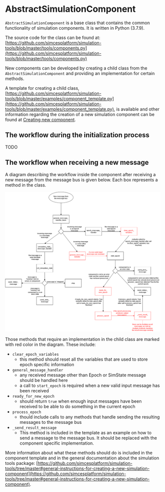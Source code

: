 # AbstractSimulationComponent

`AbstractSimulationComponent` is a base class that contains the common functionality of simulation components. It is written in Python (3.7.9).

The source code for the class can be found at: [https://github.com/simcesplatform/simulation-tools/blob/master/tools/components.py](https://github.com/simcesplatform/simulation-tools/blob/master/tools/components.py)

New components can be developed by creating a child class from the `AbstractSimulationComponent` and providing an implementation for certain methods.

A template for creating a child class, [https://github.com/simcesplatform/simulation-tools/blob/master/examples/component_template.py](https://github.com/simcesplatform/simulation-tools/blob/master/examples/component_template.py), is available and other information regarding the creation of a new simulation component can be found at [Creating new component](core_create-cmp.md).

## The workflow during the initialization process

TODO

## The workflow when receiving a new message

A diagram describing the workflow inside the component after receiving a new message from the message bus is given below. Each box represents a method in the class.

![Full workflow diagram for AbstractSimulationComponent when receiving a new message from the message bus](images/abstract_component_workflow.png)

Those methods that require an implementation in the child class are marked with red color in the diagram. These include:

- `clear_epoch_variables`
    - this method should reset all the variables that are used to store epoch specific information
- `general_message_handler`
    - any received message other than Epoch or SimState message should be handled here
    - a call to `start_epoch` is required when a new valid input message has been received
- `ready_for_new_epoch`
    - should return `true` when enough input messages have been received to be able to do something in the current epoch
- `process_epoch`
    - thould include calls to any methods that handle sending the resulting messages to the message bus
- `_send_result_message`
    - This method is included in the template as an example on how to send a message to the message bus. It should be replaced with the component specific implementation.

More information about what these methods should do is included in the component template and in the general documentation about the simulation tools package: [https://github.com/simcesplatform/simulation-tools/tree/master#general-instructions-for-creating-a-new-simulation-component](https://github.com/simcesplatform/simulation-tools/tree/master#general-instructions-for-creating-a-new-simulation-component).
